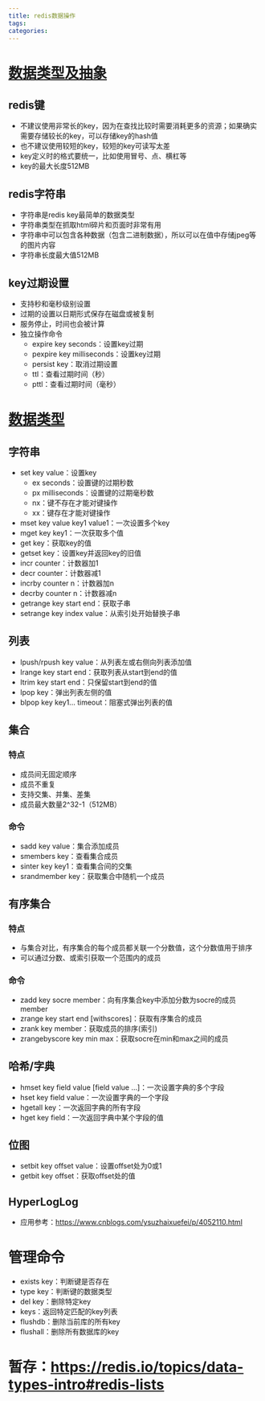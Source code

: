 ```yaml
---
title: redis数据操作
tags:
categories:
---
```

# [数据类型及抽象](https://redis.io/topics/data-types-intro)
## redis键
* 不建议使用非常长的key，因为在查找比较时需要消耗更多的资源；如果确实需要存储较长的key，可以存储key的hash值
* 也不建议使用较短的key，较短的key可读写太差
* key定义时的格式要统一，比如使用冒号、点、横杠等
* key的最大长度512MB

## redis字符串
* 字符串是redis key最简单的数据类型
* 字符串类型在抓取html碎片和页面时非常有用
* 字符串中可以包含各种数据（包含二进制数据），所以可以在值中存储jpeg等的图片内容
* 字符串长度最大值512MB

## key过期设置
* 支持秒和毫秒级别设置
* 过期的设置以日期形式保存在磁盘或被复制
* 服务停止，时间也会被计算
* 独立操作命令
    * expire key seconds：设置key过期
    * pexpire key milliseconds：设置key过期
    * persist key：取消过期设置
    * ttl：查看过期时间（秒）
    * pttl：查看过期时间（毫秒）

# [数据类型](https://redis.io/topics/data-types)
## 字符串
* set key value：设置key
    - ex seconds：设置键的过期秒数
    - px milliseconds：设置键的过期毫秒数
    - nx：键不存在才能对键操作
    - xx：键存在才能对键操作
* mset key value key1 value1：一次设置多个key
* mget key key1：一次获取多个值
* get key：获取key的值
* getset key：设置key并返回key的旧值
* incr counter：计数器加1
* decr counter：计数器减1
* incrby counter n：计数器加n
* decrby counter n：计数器减n
* getrange key start end：获取子串
* setrange key index value：从索引处开始替换子串

## 列表
* lpush/rpush key value：从列表左或右侧向列表添加值
* lrange key start end：获取列表从start到end的值
* ltrim key start end：只保留start到end的值
* lpop key：弹出列表左侧的值
* blpop key key1... timeout：阻塞式弹出列表的值

## 集合
### 特点
* 成员间无固定顺序
* 成员不重复
* 支持交集、并集、差集
* 成员最大数量2^32-1（512MB）

### 命令
* sadd key value：集合添加成员
* smembers key：查看集合成员
* sinter key key1：查看集合间的交集
* srandmember key：获取集合中随机一个成员

## 有序集合
### 特点
* 与集合对比，有序集合的每个成员都关联一个分数值，这个分数值用于排序
* 可以通过分数、或索引获取一个范围内的成员

### 命令
* zadd key socre member：向有序集合key中添加分数为socre的成员member
* zrange key start end [withscores]：获取有序集合的成员
* zrank key member：获取成员的排序(索引)
* zrangebyscore key min max：获取socre在min和max之间的成员

## 哈希/字典
* hmset key field value [field value ...]：一次设置字典的多个字段
* hset key field value：一次设置字典的一个字段
* hgetall key：一次返回字典的所有字段
* hget key field：一次返回字典中某个字段的值

## 位图
* setbit key offset value：设置offset处为0或1
* getbit key offset：获取offset处的值

## HyperLogLog
* 应用参考：https://www.cnblogs.com/ysuzhaixuefei/p/4052110.html

# 管理命令
* exists key：判断键是否存在
* type key：判断键的数据类型
* del key：删除特定key
* keys：返回特定匹配的key列表
* flushdb：删除当前库的所有key
* flushall：删除所有数据库的key

# 暂存：https://redis.io/topics/data-types-intro#redis-lists